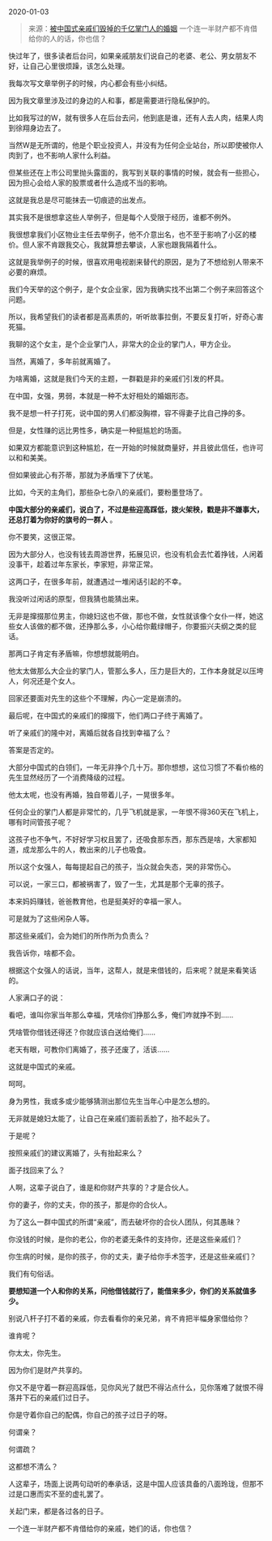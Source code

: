 2020-01-03

> 来源：[被中国式亲戚们毁掉的千亿掌门人的婚姻](http://mp.weixin.qq.com/s?__biz=MzU3NDc5Nzc0NQ==&mid=2247486212&idx=1&sn=54cc001fe64fac4b982e46b3780896b8&chksm=fd2da9daca5a20ccb1449d8bca33396b775ce2f2561c28488019c3752a16860c20cd1754641f&scene=27#wechat_redirect)
> 一个连一半财产都不肯借给你的人的话，你也信？

快过年了，很多读者后台问，如果亲戚朋友们说自己的老婆、老公、男女朋友不好，让自己心里很烦躁，该怎么处理。

  

我每次写文章举例子的时候，内心都会有些小纠结。

  

因为我文章里涉及过的身边的人和事，都是需要进行隐私保护的。

  

比如我写过的W，就有很多人在后台去问，他到底是谁，还有人去人肉，结果人肉到徐翔身边去了。

  

当然W是无所谓的，他是个职业投资人，并没有为任何企业站台，所以即使被你人肉到了，也不影响人家什么利益。

  

但某些还在上市公司里抛头露面的，我写到关联的事情的时候，就会有一些担心，因为担心会给人家的股票或者什么造成不当的影响。

  

这就是我总是尽可能抹去一切痕迹的出发点。

  

其实我不是很想拿这些人举例子，但是每个人受限于经历，谁都不例外。

  

我很想拿我们小区物业主任去举例子，他不介意出名，也不至于影响了小区的楼价。但人家不肯跟我交心，我就算想去攀谈，人家也跟我隔着什么。

  

这就是我举例子的时候，很喜欢用电视剧来替代的原因，是为了不想给别人带来不必要的麻烦。

  

我们今天举的这个例子，是个女企业家，因为我确实找不出第二个例子来回答这个问题。

  

所以，我希望我们的读者都是高素质的，听听故事拉倒，不要反复打听，好奇心害死猫。

  

我聊的这个女主，是个企业掌门人，非常大的企业的掌门人，甲方企业。

  

当然，离婚了，多年前就离婚了。

  

为啥离婚，这就是我们今天的主题，一群戳是非的亲戚们引发的杯具。

  

在中国，女强，男弱，本就是一种不太好相处的婚姻形态。

  

我不是想一杆子打死，说中国的男人们都没胸襟，容不得妻子比自己挣的多。

  

但是，女性赚的远比男性多，确实是一种挺尴尬的场面。

  

如果双方都能意识到这种尴尬，在一开始的时候就商量好，并且彼此信任，也许可以和和美美。

  

但如果彼此心有芥蒂，那就为矛盾埋下了伏笔。

  

比如，今天的主角们，那些杂七杂八的亲戚们，要粉墨登场了。

  

 **中国大部分的亲戚们，说白了，不过是些迎高踩低，拨火架秧，戳是非不嫌事大，还总打着为你好的旗号的一群人** 。

  

你不要笑，这很正常。

  

因为大部分人，也没有钱去周游世界，拓展见识，也没有机会去忙着挣钱，人闲着没事干，趁着过年东家长，李家短，非常正常。

  

这两口子，在很多年前，就遭遇过一堆闲话引起的不幸。

  

我没听过闲话的原型，但我猜也能猜出来。

  

无非是撺掇那位男主，你媳妇这也不做，那也不做，女性就该像个女仆一样，她这些女人该做的都不做，还挣那么多，小心给你戴绿帽子，你要振兴夫纲之类的屁话。

  

那两口子肯定有矛盾嘛，你想想就能明白。

  

他太太做那么大企业的掌门人，管那么多人，压力是巨大的，工作本身就足以压垮人，何况还是个女人。

  

回家还要面对先生的这些个不理解，内心一定是崩溃的。

  

最后呢，在中国式的亲戚们的撺掇下，他们两口子终于离婚了。

  

听了亲戚们的隆中对，离婚后就各自找到幸福了么？

  

答案是否定的。

  

大部分中国式的白领们，一年无非挣个几十万。那你想想，这位习惯了不看价格的先生显然经历了一个消费降级的过程。

  

他太太呢，也没有再婚，独自带着儿子，一晃很多年。

  

任何企业的掌门人都是非常忙的，几乎飞机就是家，一年恨不得360天在飞机上，哪有时间管孩子呢？

  

这孩子也不争气，不好好学习权且罢了，还吸食那东西，那东西是啥，大家都知道，成龙那么牛的人，教出来的儿子也吸食。

  

所以这个女强人，每每提起自己的孩子，当众就会失态，哭的非常伤心。

  

可以说，一家三口，都被祸害了，毁了一生，尤其是那个无辜的孩子。

  

本来妈妈赚钱，爸爸教育他，也是挺美好的幸福一家人。

  

可是就为了这些闲杂人等。

  

那这些亲戚们，会为她们的所作所为负责么？

  

我告诉你，啥都不会。

  

根据这个女强人的话说，当年，这帮人，就是来借钱的，后来呢？就是来看笑话的。

  

人家满口子的说：

  

看吧，谁叫你家当年那么幸福，凭啥你们挣那么多，俺们咋就挣不到......

  

凭啥管你借钱还得还？你就应该白送给俺们......

  

老天有眼，可教你们离婚了，孩子还废了，活该......

  

这就是中国式的亲戚。

  

呵呵。

  

身为男性，我或多或少能够猜测出那位先生当年心中是怎么想的。

  

无非就是媳妇太能了，让自己在亲戚们面前丢脸了，抬不起头了。

  

于是呢？

  

按照亲戚们的建议离婚了，头有抬起来么？

  

面子找回来了么？

  

人啊，这辈子说白了，谁是和你财产共享的？才是合伙人。

  

你的妻子，你的丈夫，你的孩子，那是你的合伙人。

  

为了这么一群中国式的所谓“亲戚”，而去破坏你的合伙人团队，何其愚昧？

  

你没钱的时候，是你的老公，你的老婆无条件的支持你，还是这些亲戚们？

  

你生病的时候，是你的孩子，你的丈夫，妻子给你手术签字，还是这些亲戚们？

  

我们有句俗话。

  

 **要想知道一个人和你的关系，问他借钱就行了，能借来多少，你们的关系就值多少。**

  

别说八杆子打不着的亲戚，你去看看你的亲兄弟，肯不肯把半幅身家借给你？

  

谁肯呢？

  

你太太，你先生。

  

因为你们是财产共享的。

  

你又不是守着一群迎高踩低，见你风光了就巴不得沾点什么，见你落难了就恨不得落井下石的亲戚们过日子。

  

你是守着你自己的配偶，你自己的孩子过日子的呀。

  

何谓亲？

  

何谓疏？

  

这都想不清么？

  

人这辈子，场面上说两句动听的奉承话，这是中国人应该具备的八面玲珑，但那不过是口惠而实不至的虚礼罢了。

  

关起门来，都是各过各的日子。

  

一个连一半财产都不肯借给你的亲戚，她们的话，你也信？

